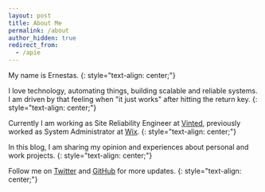 ```yaml
---
layout: post
title: About Me
permalink: /about
author_hidden: true
redirect_from:
  - /apie
---
```


My name is Ernestas.
{: style="text-align: center;"}

I love technology, automating things, building scalable and reliable systems. I am driven by that feeling when "it just works" after hitting the return key.
{: style="text-align: center;"}

Currently I am working as Site Reliability Engineer at [Vinted](https://vinted.com), previously worked as System Administrator at [Wix](https://wix.com).
{: style="text-align: center;"}

In this blog, I am sharing my opinion and experiences about personal and work projects.
{: style="text-align: center;"}

Follow me on <a href="https://twitter.com/ernnst7" target="_blank">Twitter</a> and <a href="https://github.com/ernnst" target="_blank">GitHub</a> for more updates.
{: style="text-align: center;"}
